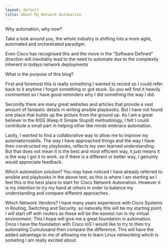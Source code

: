 ```yaml
---
layout: default
title: About My Network Automation
---
```


Why automation, why now?

Take a look around you, the whole industry is shifting into a more
 agile, automated and orchestrated paradigm.
 
Even Cisco has recognised this and the move in the "Software Defined"
 direction will inevitably lead to the need to automate due to the 
 complexity inherent in todays network deployments
 
What is the purpose of this blog?

First and foremost this is really something I wanted to record so I
 could refer back to it anytime I forgot something or got stuck. So you
 will find it heavily commented so I have good reminders why I did 
 something the way I did.
 
Secondly there are many great websites and articles that provide a vast
 amount of fantastic details in writing ansible playbooks. But I have
 not found one place that builds up the picture from the ground up. As I
 am a great believer in the KISS (Keep It Simple Stupid) methodology, I
 felt I could contribute a small part in helping other like minds
 embrace automation.

Lastly, I wanted to find a collaborative way to allow me to improve my
 automationsskills. The way I have approached things and the way I have
 then constructed my playbooks, reflects my own learned understanding.
 But that does not mean it is the best and most efficient way, it just
 means it is the way I got it to work. so if there is a different or
 better way, I genuinly would appreciate feedback.
 
Which automation solution?
You may have noticed I have already referred to ansible and playbooks
 in the above text, as this is where I am starting as I feel this is
 the best place to start for Cisco Network Automation. 
 However it is my intention to try my hand at others in order to balance
 my understanding and compare different approaches.
 
Which Network Vendors?
I have many years experience with Cisco Systems in Routing, Switching
 and Security. so naturally this will be my starting point. I will start
 off with routers as these will be the easiest run in my virtual
 environment. This I hope will give me a great foundation in automation.
 Once I have the foundaiton with Cisco IoS I would like to try to then
 try automating Cumulusand then compare the difference. This will have
 the added advantage to me of alllowing me to learn Linux networking
 whcih is someting I am really excited about. 

